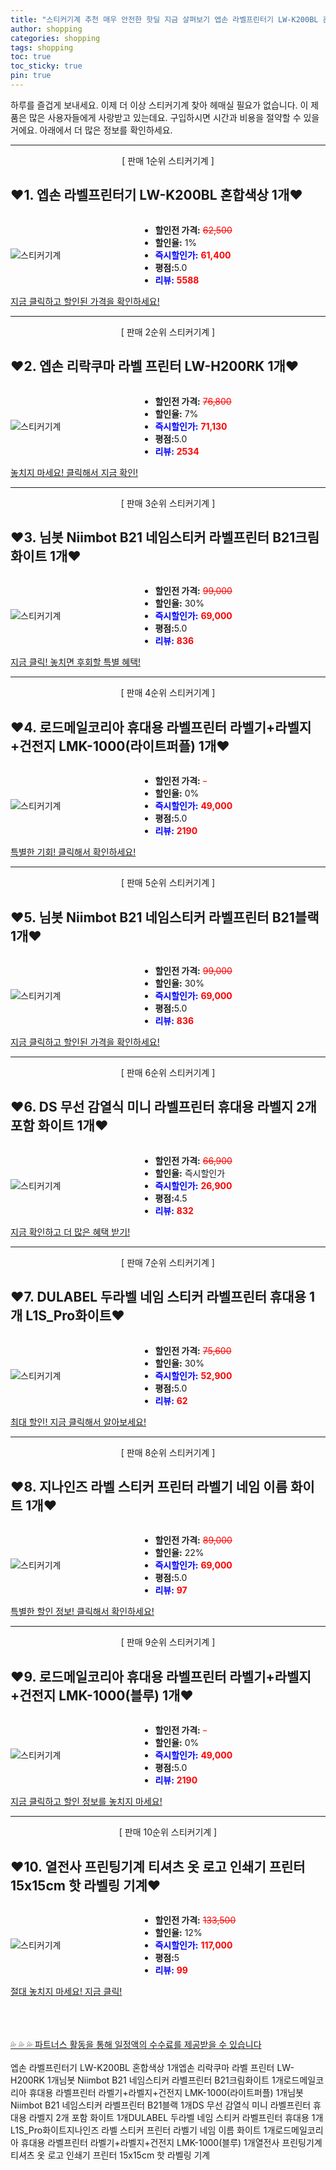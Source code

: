 ```yaml
---
title: "스티커기계 추천 매우 안전한 핫딜 지금 살펴보기 엡손 라벨프린터기 LW-K200BL 혼합색상 1개"
author: shopping
categories: shopping
tags: shopping
toc: true
toc_sticky: true
pin: true
---
```

하루를 즐겁게 보내세요. 이제 더 이상 스티커기계 찾아 헤매실 필요가 없습니다. 이 제품은 많은 사용자들에게 사랑받고 있는데요. 구입하시면 시간과 비용을 절약할 수 있을 거에요. 아래에서 더 많은 정보를 확인하세요.

---
<p class="toplist" style="margin: 0 auto; display: block; width: fit-content;">[ 판매 1순위 스티커기계 ]</p>

<h2><strong>❤️1. 엡손 라벨프린터기 LW-K200BL 혼합색상 1개❤️</strong></h2>

<div style="display: flex; align-items: center;">
    <div style="flex: 0.4;">
        <img src="https://thumbnail8.coupangcdn.com/thumbnails/remote/230x230ex/image/retail/images/3730647494477447-3d0846bf-6495-4cc7-9319-d1a3766d25ed.jpg" alt="스티커기계" style="max-width: 100%;">
    </div>
    <div style="flex: 0.6; margin-left: 10px;">
        <ul>
            <li><strong>할인전 가격:</strong> <del style="color: red;">62,500</del></li>
            <li><strong>할인율:</strong> 1%</li>
            <li><span style='color:blue'><strong>즉시할인가:</strong></span> <span style='color:red'><strong>61,400</strong></span></li>
            <li><strong>평점:</strong>5.0</li>
            <li><span style='color:blue'><strong>리뷰:</strong></span> <span style='color:red'><strong>5588</strong></span></li>
        </ul>
    </div>
</div>
<div class="center">
    <a href="https://William4Davisa.github.io?lptag=AF9450613&subid=githubio&pageKey=6147707901&traceid=V0-153&itemId=11842535636&vendorItemId=3375469601" class="myButton">
        지금 클릭하고 할인된 가격을 확인하세요!
    </a>
</div>


---
<p class="toplist" style="margin: 0 auto; display: block; width: fit-content;">[ 판매 2순위 스티커기계 ]</p>

<h2><strong>❤️2. 엡손 리락쿠마 라벨 프린터 LW-H200RK 1개❤️</strong></h2>

<div style="display: flex; align-items: center;">
    <div style="flex: 0.4;">
        <img src="https://thumbnail8.coupangcdn.com/thumbnails/remote/230x230ex/image/vendor_inventory/d948/8b244414ffe8ecdd69babb055b8d4196b5e077b30ec7f3cfdb2a9b525f16.jpg" alt="스티커기계" style="max-width: 100%;">
    </div>
    <div style="flex: 0.6; margin-left: 10px;">
        <ul>
            <li><strong>할인전 가격:</strong> <del style="color: red;">76,800</del></li>
            <li><strong>할인율:</strong> 7%</li>
            <li><span style='color:blue'><strong>즉시할인가:</strong></span> <span style='color:red'><strong>71,130</strong></span></li>
            <li><strong>평점:</strong>5.0</li>
            <li><span style='color:blue'><strong>리뷰:</strong></span> <span style='color:red'><strong>2534</strong></span></li>
        </ul>
    </div>
</div>
<div class="center">
    <a href="https://William4Davisa.github.io?lptag=AF9450613&subid=githubio&pageKey=6057881&traceid=V0-153&itemId=27130812&vendorItemId=89676345942" class="myButton">
        놓치지 마세요! 클릭해서 지금 확인!
    </a>
</div>


---
<p class="toplist" style="margin: 0 auto; display: block; width: fit-content;">[ 판매 3순위 스티커기계 ]</p>

<h2><strong>❤️3. 님봇 Niimbot B21 네임스티커 라벨프린터 B21크림화이트 1개❤️</strong></h2>

<div style="display: flex; align-items: center;">
    <div style="flex: 0.4;">
        <img src="https://thumbnail6.coupangcdn.com/thumbnails/remote/230x230ex/image/vendor_inventory/03af/39bb8c95bbf887d3690cd8a753bf03bdde6e6ed7ca6ffb26f59930de441d.png" alt="스티커기계" style="max-width: 100%;">
    </div>
    <div style="flex: 0.6; margin-left: 10px;">
        <ul>
            <li><strong>할인전 가격:</strong> <del style="color: red;">99,000</del></li>
            <li><strong>할인율:</strong> 30%</li>
            <li><span style='color:blue'><strong>즉시할인가:</strong></span> <span style='color:red'><strong>69,000</strong></span></li>
            <li><strong>평점:</strong>5.0</li>
            <li><span style='color:blue'><strong>리뷰:</strong></span> <span style='color:red'><strong>836</strong></span></li>
        </ul>
    </div>
</div>
<div class="center">
    <a href="https://William4Davisa.github.io?lptag=AF9450613&subid=githubio&pageKey=7396102229&traceid=V0-153&itemId=19939226486&vendorItemId=87038585545" class="myButton">
        지금 클릭! 놓치면 후회할 특별 혜택!
    </a>
</div>


---
<p class="toplist" style="margin: 0 auto; display: block; width: fit-content;">[ 판매 4순위 스티커기계 ]</p>

<h2><strong>❤️4. 로드메일코리아 휴대용 라벨프린터 라벨기+라벨지+건전지 LMK-1000(라이트퍼플) 1개❤️</strong></h2>

<div style="display: flex; align-items: center;">
    <div style="flex: 0.4;">
        <img src="https://thumbnail6.coupangcdn.com/thumbnails/remote/230x230ex/image/retail/images/2580802910846403-d3328d43-2155-4fa4-a700-10729a972d5d.jpg" alt="스티커기계" style="max-width: 100%;">
    </div>
    <div style="flex: 0.6; margin-left: 10px;">
        <ul>
            <li><strong>할인전 가격:</strong> <del style="color: red;">-</del></li>
            <li><strong>할인율:</strong> 0%</li>
            <li><span style='color:blue'><strong>즉시할인가:</strong></span> <span style='color:red'><strong>49,000</strong></span></li>
            <li><strong>평점:</strong>5.0</li>
            <li><span style='color:blue'><strong>리뷰:</strong></span> <span style='color:red'><strong>2190</strong></span></li>
        </ul>
    </div>
</div>
<div class="center">
    <a href="https://William4Davisa.github.io?lptag=AF9450613&subid=githubio&pageKey=69037542&traceid=V0-153&itemId=230881330&vendorItemId=3563818874" class="myButton">
        특별한 기회! 클릭해서 확인하세요!
    </a>
</div>


---
<p class="toplist" style="margin: 0 auto; display: block; width: fit-content;">[ 판매 5순위 스티커기계 ]</p>

<h2><strong>❤️5. 님봇 Niimbot B21 네임스티커 라벨프린터 B21블랙 1개❤️</strong></h2>

<div style="display: flex; align-items: center;">
    <div style="flex: 0.4;">
        <img src="https://thumbnail7.coupangcdn.com/thumbnails/remote/230x230ex/image/vendor_inventory/40ae/4c326407b6b34adb069ab5c9762f322e9bc5fc6ceb662c788ec5fcb6d6f2.jpg" alt="스티커기계" style="max-width: 100%;">
    </div>
    <div style="flex: 0.6; margin-left: 10px;">
        <ul>
            <li><strong>할인전 가격:</strong> <del style="color: red;">99,000</del></li>
            <li><strong>할인율:</strong> 30%</li>
            <li><span style='color:blue'><strong>즉시할인가:</strong></span> <span style='color:red'><strong>69,000</strong></span></li>
            <li><strong>평점:</strong>5.0</li>
            <li><span style='color:blue'><strong>리뷰:</strong></span> <span style='color:red'><strong>836</strong></span></li>
        </ul>
    </div>
</div>
<div class="center">
    <a href="https://William4Davisa.github.io?lptag=AF9450613&subid=githubio&pageKey=7396102229&traceid=V0-153&itemId=19132613919&vendorItemId=81121419091" class="myButton">
        지금 클릭하고 할인된 가격을 확인하세요!
    </a>
</div>


---
<p class="toplist" style="margin: 0 auto; display: block; width: fit-content;">[ 판매 6순위 스티커기계 ]</p>

<h2><strong>❤️6. DS 무선 감열식 미니 라벨프린터 휴대용 라벨지 2개 포함 화이트 1개❤️</strong></h2>

<div style="display: flex; align-items: center;">
    <div style="flex: 0.4;">
        <img src="https://thumbnail7.coupangcdn.com/thumbnails/remote/230x230ex/image/vendor_inventory/81ba/3e52d4f61cec7ed2c24f64dc23b01a96e2ec9e207d3093c780974a2b3c9c.jpg" alt="스티커기계" style="max-width: 100%;">
    </div>
    <div style="flex: 0.6; margin-left: 10px;">
        <ul>
            <li><strong>할인전 가격:</strong> <del style="color: red;">66,900</del></li>
            <li><strong>할인율:</strong> 즉시할인가</li>
            <li><span style='color:blue'><strong>즉시할인가:</strong></span> <span style='color:red'><strong>26,900</strong></span></li>
            <li><strong>평점:</strong>4.5</li>
            <li><span style='color:blue'><strong>리뷰:</strong></span> <span style='color:red'><strong>832</strong></span></li>
        </ul>
    </div>
</div>
<div class="center">
    <a href="https://William4Davisa.github.io?lptag=AF9450613&subid=githubio&pageKey=6885814807&traceid=V0-153&itemId=16515506985&vendorItemId=89169773058" class="myButton">
        지금 확인하고 더 많은 혜택 받기!
    </a>
</div>


---
<p class="toplist" style="margin: 0 auto; display: block; width: fit-content;">[ 판매 7순위 스티커기계 ]</p>

<h2><strong>❤️7. DULABEL 두라벨 네임 스티커 라벨프린터 휴대용 1개 L1S_Pro화이트❤️</strong></h2>

<div style="display: flex; align-items: center;">
    <div style="flex: 0.4;">
        <img src="https://thumbnail8.coupangcdn.com/thumbnails/remote/230x230ex/image/vendor_inventory/85b3/99b42e231e7253a6f782c055b1a3c82abe857ea732f389b88592c54cd1ba.png" alt="스티커기계" style="max-width: 100%;">
    </div>
    <div style="flex: 0.6; margin-left: 10px;">
        <ul>
            <li><strong>할인전 가격:</strong> <del style="color: red;">75,600</del></li>
            <li><strong>할인율:</strong> 30%</li>
            <li><span style='color:blue'><strong>즉시할인가:</strong></span> <span style='color:red'><strong>52,900</strong></span></li>
            <li><strong>평점:</strong>5.0</li>
            <li><span style='color:blue'><strong>리뷰:</strong></span> <span style='color:red'><strong>62</strong></span></li>
        </ul>
    </div>
</div>
<div class="center">
    <a href="https://William4Davisa.github.io?lptag=AF9450613&subid=githubio&pageKey=7989153074&traceid=V0-153&itemId=22204485220&vendorItemId=89263620727" class="myButton">
        최대 할인! 지금 클릭해서 알아보세요!
    </a>
</div>


---
<p class="toplist" style="margin: 0 auto; display: block; width: fit-content;">[ 판매 8순위 스티커기계 ]</p>

<h2><strong>❤️8. 지나인즈 라벨 스티커 프린터 라벨기 네임 이름 화이트 1개❤️</strong></h2>

<div style="display: flex; align-items: center;">
    <div style="flex: 0.4;">
        <img src="https://thumbnail9.coupangcdn.com/thumbnails/remote/230x230ex/image/vendor_inventory/3488/c8ca7a8966557c6c20a2eef759fec53839a3858434639ba68148e5c47568.jpg" alt="스티커기계" style="max-width: 100%;">
    </div>
    <div style="flex: 0.6; margin-left: 10px;">
        <ul>
            <li><strong>할인전 가격:</strong> <del style="color: red;">89,000</del></li>
            <li><strong>할인율:</strong> 22%</li>
            <li><span style='color:blue'><strong>즉시할인가:</strong></span> <span style='color:red'><strong>69,000</strong></span></li>
            <li><strong>평점:</strong>5.0</li>
            <li><span style='color:blue'><strong>리뷰:</strong></span> <span style='color:red'><strong>97</strong></span></li>
        </ul>
    </div>
</div>
<div class="center">
    <a href="https://William4Davisa.github.io?lptag=AF9450613&subid=githubio&pageKey=6577950236&traceid=V0-153&itemId=14790908140&vendorItemId=82030833642" class="myButton">
        특별한 할인 정보! 클릭해서 확인하세요!
    </a>
</div>


---
<p class="toplist" style="margin: 0 auto; display: block; width: fit-content;">[ 판매 9순위 스티커기계 ]</p>

<h2><strong>❤️9. 로드메일코리아 휴대용 라벨프린터 라벨기+라벨지+건전지 LMK-1000(블루) 1개❤️</strong></h2>

<div style="display: flex; align-items: center;">
    <div style="flex: 0.4;">
        <img src="https://thumbnail8.coupangcdn.com/thumbnails/remote/230x230ex/image/retail/images/2580669913102393-70804252-f713-4b01-b62a-6b782be37a61.jpg" alt="스티커기계" style="max-width: 100%;">
    </div>
    <div style="flex: 0.6; margin-left: 10px;">
        <ul>
            <li><strong>할인전 가격:</strong> <del style="color: red;">-</del></li>
            <li><strong>할인율:</strong> 0%</li>
            <li><span style='color:blue'><strong>즉시할인가:</strong></span> <span style='color:red'><strong>49,000</strong></span></li>
            <li><strong>평점:</strong>5.0</li>
            <li><span style='color:blue'><strong>리뷰:</strong></span> <span style='color:red'><strong>2190</strong></span></li>
        </ul>
    </div>
</div>
<div class="center">
    <a href="https://William4Davisa.github.io?lptag=AF9450613&subid=githubio&pageKey=69037542&traceid=V0-153&itemId=230881323&vendorItemId=3563818870" class="myButton">
        지금 클릭하고 할인 정보를 놓치지 마세요!
    </a>
</div>


---
<p class="toplist" style="margin: 0 auto; display: block; width: fit-content;">[ 판매 10순위 스티커기계 ]</p>

<h2><strong>❤️10. 열전사 프린팅기계 티셔츠 옷 로고 인쇄기 프린터 15x15cm 핫 라벨링 기계❤️</strong></h2>

<div style="display: flex; align-items: center;">
    <div style="flex: 0.4;">
        <img src="https://thumbnail7.coupangcdn.com/thumbnails/remote/230x230ex/image/vendor_inventory/f37a/8ad7d987531f0de9cda0878243062a918ec778f1355144a383d38b1059bb.jpg" alt="스티커기계" style="max-width: 100%;">
    </div>
    <div style="flex: 0.6; margin-left: 10px;">
        <ul>
            <li><strong>할인전 가격:</strong> <del style="color: red;">133,500</del></li>
            <li><strong>할인율:</strong> 12%</li>
            <li><span style='color:blue'><strong>즉시할인가:</strong></span> <span style='color:red'><strong>117,000</strong></span></li>
            <li><strong>평점:</strong>5</li>
            <li><span style='color:blue'><strong>리뷰:</strong></span> <span style='color:red'><strong>99</strong></span></li>
        </ul>
    </div>
</div>
<div class="center">
    <a href="https://William4Davisa.github.io?lptag=AF9450613&subid=githubio&pageKey=7645048524&traceid=V0-153&itemId=20325964641&vendorItemId=90176280074" class="myButton">
        절대 놓치지 마세요! 지금 클릭!
    </a>
</div>

<br><br><br>[💦 💦 💦 파트너스 활동을 통해 일정액의 수수료를 제공받을 수 있습니다](https://link.coupang.com/a/bcpT2c)<br><br>엡손 라벨프린터기 LW-K200BL 혼합색상 1개엡손 리락쿠마 라벨 프린터 LW-H200RK 1개님봇 Niimbot B21 네임스티커 라벨프린터 B21크림화이트 1개로드메일코리아 휴대용 라벨프린터 라벨기+라벨지+건전지 LMK-1000(라이트퍼플) 1개님봇 Niimbot B21 네임스티커 라벨프린터 B21블랙 1개DS 무선 감열식 미니 라벨프린터 휴대용 라벨지 2개 포함 화이트 1개DULABEL 두라벨 네임 스티커 라벨프린터 휴대용 1개 L1S_Pro화이트지나인즈 라벨 스티커 프린터 라벨기 네임 이름 화이트 1개로드메일코리아 휴대용 라벨프린터 라벨기+라벨지+건전지 LMK-1000(블루) 1개열전사 프린팅기계 티셔츠 옷 로고 인쇄기 프린터 15x15cm 핫 라벨링 기계